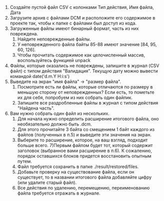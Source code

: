 1) Создайте пустой файл CSV с колонками Тип действия, Имя файла, Дата​
2) Загрузите архив с файлами DCM и расположите его содержимое в проекте так, чтобы к папке с файлами был доступ из кода.
3) Загруженные файлы имеют бинарный формат, часть из них повреждена. 
      1. Найдите неповрежденные файлы. 
      2. У неповрежденного файла байты 85-88 имеют значение [84, 95, 60, 126]. 
      3. Чтобы прочитать содержимое как целочисленный массив, воспользуйтесь функцией unpack
4) Файлы, которые оказались не повреждены, запишите в журнал (CSV файл) с типом действия "Валидация". Текущую дату можно вывести командой date('d.m.Y H:i:s')
5) Выведите на экран "имя файла" -> "размер файла". 
      1. Посмотрите есть ли файлы, которые отличаются по размеру в меньшую сторону от неповрежденных? Если есть, то пометьте их для себя, попробуем из них собрать один файлик. 
      2. Запишите все раздробленные файлы в журнал с типом действия "Найдена часть".
6) Вам нужно собрать один файл из нескольких. 
      1. Для начала нужно определить расширение итогового файла, оно необязательно должно быть .dcm. 
      2. Для этого прочитайте 3 байта со смещением 1 байт каждого из файлов (полученных в п.5) и выведите эти значения на экран. 
      3. Выберите то расширение, которое, на ваш взгляд, подходит больше всего.
7)Первым файлом будет тот, который содержит заголовок (выбранное вами расширение в п.6). К сожалению, порядок оставшихся блоков придется восстановить опытным путем. 
      1. Файл требуется сохранить в папке ./result/restored/files. 
      2. Добавьте проверку на существование файла, если он существует, то в названии итогового файла добавляйте цифру (или удалите старый файл). 
      3. Все действия по удалению, перемещению, переименованию файла требуется отражать в журнале.
